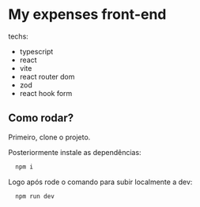 # My expenses front-end

techs:
- typescript
- react
- vite
- react router dom
- zod
- react hook form
## Como rodar?

Primeiro, clone o projeto.

Posteriormente instale as dependências:
```js
  npm i
```

Logo após rode o comando para subir localmente a dev:

```js
  npm run dev
```